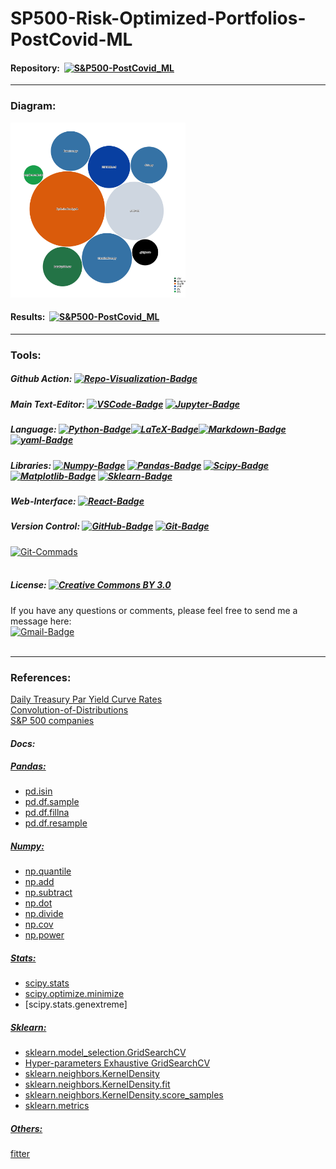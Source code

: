 # **SP500-Risk-Optimized-Portfolios-PostCovid-ML**

#### Repository: &nbsp;[![S&P500-PostCovid_ML](https://img.shields.io/badge/Repository-S&P500--PostCovid--ML-020521?style=flat-square&logo=github&logoColor=white)](https://mango-dune-07a8b7110.1.azurestaticapps.net/?repo=EstebanMqz%2FSP500-Risk-Optimized-Portfolios-PostCovid-ML)<br>

---

### **Diagram:**
<img src="diagram.svg" width="280" height="280">

<br>

#### Results: &nbsp;[![S&P500-PostCovid_ML](https://img.shields.io/badge/Notebook-S&P500--PostCovid--ML-020521?style=flat-square&logo=github&logoColor=white)](https://github.com/EstebanMqz/SP500-Risk-Optimized-Portfolios-PostCovid-ML/blob/main/Optimization.ipynb)<br>


---
### **Tools:**
##### Github Action:&nbsp;[![Repo-Visualization-Badge](https://img.shields.io/badge/Action-Visualization-020521?style=flat-square&logo=github&logoColor=white)](https://githubnext.com/projects/repo-visualization)<br>
##### Main Text-Editor:&nbsp;[![VSCode-Badge](https://img.shields.io/badge/VSCode-007ACC?style=flat-square&logo=visual-studio-code&logoColor=white)](https://code.visualstudio.com/)&nbsp;[![Jupyter-Badge](https://img.shields.io/badge/Jupyter-F37626?style=flat-square&logo=Jupyter&logoColor=white)](https://jupyter.org/try)
##### Language:&nbsp;[![Python-Badge](https://img.shields.io/badge/Python-2b6dd6.svg?style=flat-square&logo=Python&logoColor=green)](https://www.python.org)[![LaTeX-Badge](https://img.shields.io/badge/LaTeX-white.svg?style=flat-square&logo=LaTeX&logoColor=008080)](https://www.latex-project.org)[![Markdown-Badge](https://img.shields.io/badge/Markdown-000000.svg?style=flat-square&logo=Markdown&logoColor=white)](https://www.markdownguide.org)[![yaml-Badge](https://img.shields.io/badge/YAML-000000?style=flat-square&logo=yaml&logoColor=red)](https://yaml.org)<br>
##### Libraries:&nbsp;[![Numpy-Badge](https://img.shields.io/badge/Numpy-013243?style=flat-square&logo=numpy&logoColor=white)](https://numpy.org)&nbsp;[![Pandas-Badge](https://img.shields.io/badge/Pandas-150458?style=flat-square&logo=pandas&logoColor=white)](https://pandas.pydata.org)&nbsp;[![Scipy-Badge](https://img.shields.io/badge/Scipy-darkblue?style=flat-square&logo=scipy&logoColor=white)](https://www.scipy.org)&nbsp;[![Matplotlib-Badge](https://img.shields.io/badge/Matplotlib-000000?style=flat-square&logo=Matplotlib&logoColor=white)](https://matplotlib.org)&nbsp;[![Sklearn-Badge](https://img.shields.io/badge/Sklearn-F7931E?style=flat-square&logo=scikit-learn&logoColor=white)](https://scikit-learn.org/stable/)<br>
##### Web-Interface:&nbsp;[![React-Badge](https://img.shields.io/badge/React-61DAFB?style=flat-square&logo=react&logoColor=black)](https://create-react-app.dev)&nbsp;<br>
##### Version Control:&nbsp;[![GitHub-Badge](https://img.shields.io/badge/GitHub-100000?style=flat-square&logo=github&logoColor=white)](https://github.com)&nbsp;[![Git-Badge](https://img.shields.io/badge/Git-F05032.svg?style=flat-square&logo=Git&logoColor=white)](https://git-scm.com)<br>
[![Git-Commads](https://img.shields.io/badge/Git%20Commands-gray?style=flat-square&logo=git&logoColor=white)](https://github.com/EstebanMqz/Git-Commands)<br><br>

##### License:&nbsp;[![Creative Commons BY 3.0](https://img.shields.io/badge/License-CC%20BY%203.0-lightgrey.svg?style=flat-square)](https://creativecommons.org/licenses/by/3.0/)<br>


If you have any questions or comments, please feel free to send me a message here:<br>
[![Gmail-Badge](https://img.shields.io/badge/Gmail-D14836?style=flat-square&logo=gmail&logoColor=white)](mailto:emarquez1895@gmail)
<br><br>

----
### **References:**<br>

[Daily Treasury Par Yield Curve Rates](https://home.treasury.gov/resource-center/data-chart-center/interest-rates/TextView?type=daily_treasury_yield_curve&field_tdr_date_value_month=202304)<br>
[Convolution-of-Distributions](https://en.wikipedia.org/wiki/Convolution_of_probability_distributions)<br>
[S&P 500 companies](https://en.wikipedia.org/wiki/List_of_S%26P_500_companies)<br>

#### *Docs:*<br>
##### <u> Pandas: </u> <br>
+ [pd.isin](https://pandas.pydata.org/docs/reference/api/pandas.DataFrame.isin.html)
+ [pd.df.sample](https://pandas.pydata.org/pandas-docs/stable/reference/api/pandas.DataFrame.sample.html)
+ [pd.df.fillna](https://pandas.pydata.org/pandas-docs/stable/reference/api/pandas.DataFrame.fillna.html)
+ [pd.df.resample](https://pandas.pydata.org/pandas-docs/stable/reference/api/pandas.DataFrame.resample.html)

##### <u> Numpy: </u> <br>
+ [np.quantile](https://numpy.org/doc/stable/reference/generated/numpy.quantile.html)
+ [np.add](https://numpy.org/doc/stable/reference/generated/numpy.add.html)
+ [np.subtract](https://numpy.org/doc/stable/reference/generated/numpy.subtract.html)
+ [np.dot](https://numpy.org/doc/stable/reference/generated/numpy.dot.html)
+ [np.divide](https://numpy.org/doc/stable/reference/generated/numpy.divide.html)
+ [np.cov](https://numpy.org/doc/stable/reference/generated/numpy.cov.html)
+ [np.power](https://numpy.org/doc/stable/reference/generated/numpy.power.html) <br>

##### <u> Stats: </u> <br>

+ [scipy.stats](https://docs.scipy.org/doc/scipy/reference/stats.html)
+ [scipy.optimize.minimize](https://docs.scipy.org/doc/scipy/reference/generated/scipy.optimize.minimize.html)
+ [scipy.stats.genextreme]

##### <u> Sklearn: </u> <br>
+ [sklearn.model_selection.GridSearchCV](https://scikit-learn.org/stable/modules/generated/sklearn.model_selection.GridSearchCV.html)
+ [Hyper-parameters Exhaustive GridSearchCV](https://scikit-learn.org/stable/modules/grid_search.html)
+ [sklearn.neighbors.KernelDensity](https://scikit-learn.org/stable/modules/generated/sklearn.neighbors.KernelDensity.html)
+ [sklearn.neighbors.KernelDensity.fit](https://scikit-learn.org/stable/modules/generated/sklearn.neighbors.KernelDensity.html#sklearn.neighbors.KernelDensity.fit)
+ [sklearn.neighbors.KernelDensity.score_samples](https://scikit-learn.org/stable/modules/generated/sklearn.neighbors.KernelDensity.html#sklearn.neighbors.KernelDensity.score_samples)
+ [sklearn.metrics](https://scikit-learn.org/stable/modules/model_evaluation.html)

##### <u> Others: </u> <br>
[fitter](https://fitter.readthedocs.io/en/latest/index.html)<br>
